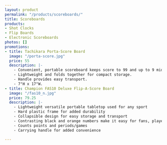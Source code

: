 ```yaml
---
layout: product
permalink: "/products/scoreboards/"
title: Scoreboards
products:
- Shot Clocks
- Flip Boards
- Electronic Scoreboards
photos: []
promotions:
- title: Tachikara Porta-Score Board
  image: "/porta-score.jpg"
  price: 55
  description: |-
    - Convenient, portable scoreboard keeps score to 99 and up to 9 middle counter.
    - Lightweight and folds together for compact storage.
    - Handle provides easy transport.
    - 7"H x 17"W.
- title: Champion FAS10 Deluxe Flip-A-Score Board
  image: "/fas10_n.jpg"
  price: 79.25
  description: |-
    - Lightweight versatile portable tabletop used for any sport
    - Hard plastic frame for added durability
    - Collapsible design for easy storage and transport
    - Contrasting black and orange numbers make it easy for fans, players, and coaches to see the score
    - Counts points and periods/games
    - Carrying handle for added convenience

---
```

